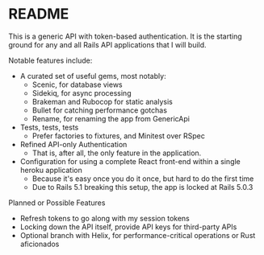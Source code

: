 # README

This is a generic API with token-based authentication. It is the starting ground
for any and all Rails API applications that I will build.

Notable features include:
* A curated set of useful gems, most notably:
    * Scenic, for database views
    * Sidekiq, for async processing
    * Brakeman and Rubocop for static analysis
    * Bullet for catching performance gotchas
    * Rename, for renaming the app from GenericApi
* Tests, tests, tests
    * Prefer factories to fixtures, and Minitest over RSpec
* Refined API-only Authentication
    * That is, after all, the only feature in the application.
* Configuration for using a complete React front-end within a single heroku application
    * Because it's easy once you do it once, but hard to do the first time
    * Due to Rails 5.1 breaking this setup, the app is locked at Rails 5.0.3

Planned or Possible Features
* Refresh tokens to go along with my session tokens
* Locking down the API itself, provide API keys for third-party APIs
* Optional branch with Helix, for performance-critical operations or Rust aficionados
